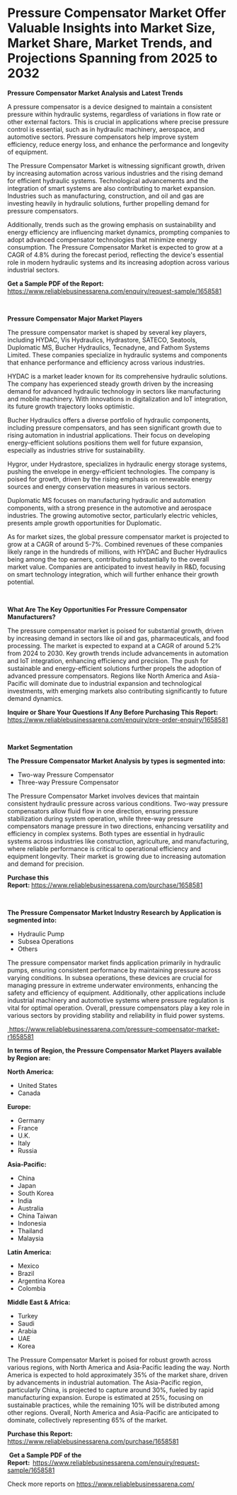 <p><h1>Pressure Compensator Market Offer Valuable Insights into Market Size, Market Share, Market Trends, and Projections Spanning from 2025 to 2032</h1></p><p><strong>Pressure Compensator Market Analysis and Latest Trends</strong></p>
<p><p>A pressure compensator is a device designed to maintain a consistent pressure within hydraulic systems, regardless of variations in flow rate or other external factors. This is crucial in applications where precise pressure control is essential, such as in hydraulic machinery, aerospace, and automotive sectors. Pressure compensators help improve system efficiency, reduce energy loss, and enhance the performance and longevity of equipment.</p><p>The Pressure Compensator Market is witnessing significant growth, driven by increasing automation across various industries and the rising demand for efficient hydraulic systems. Technological advancements and the integration of smart systems are also contributing to market expansion. Industries such as manufacturing, construction, and oil and gas are investing heavily in hydraulic solutions, further propelling demand for pressure compensators.</p><p>Additionally, trends such as the growing emphasis on sustainability and energy efficiency are influencing market dynamics, prompting companies to adopt advanced compensator technologies that minimize energy consumption. The Pressure Compensator Market is expected to grow at a CAGR of 4.8% during the forecast period, reflecting the device's essential role in modern hydraulic systems and its increasing adoption across various industrial sectors.</p></p>
<p><strong>Get a Sample PDF of the Report:&nbsp;</strong> <a href="https://www.reliablebusinessarena.com/enquiry/request-sample/1658581?utm_campaign=3578&utm_medium=2&utm_source=Github&utm_content=ia&utm_term=08042025&utm_id=pressure-compensator">https://www.reliablebusinessarena.com/enquiry/request-sample/1658581</a></p>
<p>&nbsp;</p>
<p><strong>Pressure Compensator Major Market Players</strong></p>
<p><p>The pressure compensator market is shaped by several key players, including HYDAC, Vis Hydraulics, Hydrastore, SATECO, Seatools, Duplomatic MS, Bucher Hydraulics, Tecnadyne, and Fathom Systems Limited. These companies specialize in hydraulic systems and components that enhance performance and efficiency across various industries.</p><p>HYDAC is a market leader known for its comprehensive hydraulic solutions. The company has experienced steady growth driven by the increasing demand for advanced hydraulic technology in sectors like manufacturing and mobile machinery. With innovations in digitalization and IoT integration, its future growth trajectory looks optimistic.</p><p>Bucher Hydraulics offers a diverse portfolio of hydraulic components, including pressure compensators, and has seen significant growth due to rising automation in industrial applications. Their focus on developing energy-efficient solutions positions them well for future expansion, especially as industries strive for sustainability.</p><p>Hygror, under Hydrastore, specializes in hydraulic energy storage systems, pushing the envelope in energy-efficient technologies. The company is poised for growth, driven by the rising emphasis on renewable energy sources and energy conservation measures in various sectors.</p><p>Duplomatic MS focuses on manufacturing hydraulic and automation components, with a strong presence in the automotive and aerospace industries. The growing automotive sector, particularly electric vehicles, presents ample growth opportunities for Duplomatic.</p><p>As for market sizes, the global pressure compensator market is projected to grow at a CAGR of around 5-7%. Combined revenues of these companies likely range in the hundreds of millions, with HYDAC and Bucher Hydraulics being among the top earners, contributing substantially to the overall market value. Companies are anticipated to invest heavily in R&D, focusing on smart technology integration, which will further enhance their growth potential.</p></p>
<p>&nbsp;</p>
<p><strong>What Are The Key Opportunities For Pressure Compensator Manufacturers?</strong></p>
<p><p>The pressure compensator market is poised for substantial growth, driven by increasing demand in sectors like oil and gas, pharmaceuticals, and food processing. The market is expected to expand at a CAGR of around 5.2% from 2024 to 2030. Key growth trends include advancements in automation and IoT integration, enhancing efficiency and precision. The push for sustainable and energy-efficient solutions further propels the adoption of advanced pressure compensators. Regions like North America and Asia-Pacific will dominate due to industrial expansion and technological investments, with emerging markets also contributing significantly to future demand dynamics.</p></p>
<p><strong>Inquire or Share Your Questions If Any Before Purchasing This Report:</strong> <a href="https://www.reliablebusinessarena.com/enquiry/pre-order-enquiry/1658581?utm_campaign=3578&utm_medium=2&utm_source=Github&utm_content=ia&utm_term=08042025&utm_id=pressure-compensator">https://www.reliablebusinessarena.com/enquiry/pre-order-enquiry/1658581</a></p>
<p>&nbsp;</p>
<p><strong>Market Segmentation</strong></p>
<p><strong>The Pressure Compensator Market Analysis by types is segmented into:</strong></p>
<p><ul><li>Two-way Pressure Compensator</li><li>Three-way Pressure Compensator</li></ul></p>
<p><p>The Pressure Compensator Market involves devices that maintain consistent hydraulic pressure across various conditions. Two-way pressure compensators allow fluid flow in one direction, ensuring pressure stabilization during system operation, while three-way pressure compensators manage pressure in two directions, enhancing versatility and efficiency in complex systems. Both types are essential in hydraulic systems across industries like construction, agriculture, and manufacturing, where reliable performance is critical to operational efficiency and equipment longevity. Their market is growing due to increasing automation and demand for precision.</p></p>
<p><strong>Purchase this Report:&nbsp;</strong><a href="https://www.reliablebusinessarena.com/purchase/1658581?utm_campaign=3578&utm_medium=2&utm_source=Github&utm_content=ia&utm_term=08042025&utm_id=pressure-compensator">https://www.reliablebusinessarena.com/purchase/1658581</a></p>
<p>&nbsp;</p>
<p><strong>The Pressure Compensator Market Industry Research by Application is segmented into:</strong></p>
<p><ul><li>Hydraulic Pump</li><li>Subsea Operations</li><li>Others</li></ul></p>
<p><p>The pressure compensator market finds application primarily in hydraulic pumps, ensuring consistent performance by maintaining pressure across varying conditions. In subsea operations, these devices are crucial for managing pressure in extreme underwater environments, enhancing the safety and efficiency of equipment. Additionally, other applications include industrial machinery and automotive systems where pressure regulation is vital for optimal operation. Overall, pressure compensators play a key role in various sectors by providing stability and reliability in fluid power systems.</p></p>
<p><a href="https://www.reliablebusinessarena.com/pressure-compensator-market-r1658581?utm_campaign=3578&utm_medium=2&utm_source=Github&utm_content=ia&utm_term=08042025&utm_id=pressure-compensator">&nbsp;https://www.reliablebusinessarena.com/pressure-compensator-market-r1658581</a></p>
<p><strong>In terms of Region, the Pressure Compensator Market Players available by Region are:</strong></p>
<p>
    <p> <strong> North America: </strong>
        <ul>
            <li>United States</li>
            <li>Canada</li>
        </ul>
        </p> 
    <p> <strong> Europe: </strong>
        <ul>
            <li>Germany</li>
            <li>France</li>
            <li>U.K.</li>
            <li>Italy</li>
            <li>Russia</li>
        </ul>
        </p> 
    <p> <strong> Asia-Pacific: </strong>
        <ul>
            <li>China</li>
            <li>Japan</li>
            <li>South Korea</li>
            <li>India</li>
            <li>Australia</li>
            <li>China Taiwan</li>
            <li>Indonesia</li>
            <li>Thailand</li>
            <li>Malaysia</li>
        </ul>
        </p> 
    <p> <strong> Latin America: </strong>
        <ul>
            <li>Mexico</li>
            <li>Brazil</li>
            <li>Argentina Korea</li>
            <li>Colombia</li>
        </ul>
        </p> 
    <p> <strong> Middle East & Africa: </strong>
        <ul>
            <li>Turkey</li>
            <li>Saudi</li>
            <li>Arabia</li>
            <li>UAE</li>
            <li>Korea</li>
        </ul>
    </p>
    </p>
<p><p>The Pressure Compensator Market is poised for robust growth across various regions, with North America and Asia-Pacific leading the way. North America is expected to hold approximately 35% of the market share, driven by advancements in industrial automation. The Asia-Pacific region, particularly China, is projected to capture around 30%, fueled by rapid manufacturing expansion. Europe is estimated at 25%, focusing on sustainable practices, while the remaining 10% will be distributed among other regions. Overall, North America and Asia-Pacific are anticipated to dominate, collectively representing 65% of the market.</p></p>
<p><strong>Purchase this Report: </strong><a href="https://www.reliablebusinessarena.com/purchase/1658581?utm_campaign=3578&utm_medium=2&utm_source=Github&utm_content=ia&utm_term=08042025&utm_id=pressure-compensator">https://www.reliablebusinessarena.com/purchase/1658581</a></p>
<p>&nbsp;<strong>Get a Sample PDF of the Report:&nbsp;&nbsp;</strong><a href="https://www.reliablebusinessarena.com/enquiry/request-sample/1658581?utm_campaign=3578&utm_medium=2&utm_source=Github&utm_content=ia&utm_term=08042025&utm_id=pressure-compensator">https://www.reliablebusinessarena.com/enquiry/request-sample/1658581</a></p>
<p><strong></strong></p>
<p>Check more reports on <a href="https://www.reliablebusinessarena.com/?utm_campaign=3578&utm_medium=2&utm_source=Github&utm_content=ia&utm_term=08042025&utm_id=pressure-compensator">https://www.reliablebusinessarena.com/</a></p>